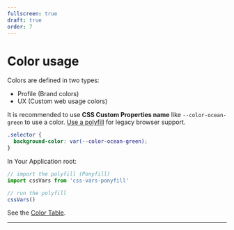 ```yaml
---
fullscreen: true
draft: true
order: 7
---
```


<Intro>

# Color usage

Colors are defined in two types:

- Profile (Brand colors)
- UX (Custom web usage colors)

It is recommended to use **CSS Custom Properties name** like `--color-ocean-green` to use a color. [Use a polyfill](!/uilib/usage/customisation/colors#polyfill) for legacy browser support.

```css
.selector {
  background-color: var(--color-ocean-green);
}
```

In Your Application root:

```js
// import the polyfill (Ponyfill)
import cssVars from 'css-vars-ponyfill'

// run the polyfill
cssVars()
```

See the [Color Table](!/uilib/usage/customisation/colors#colors-table).

---

<IntroFooter href="/uilib/intro/08-icons" text="Next - Icons" />

</Intro>
